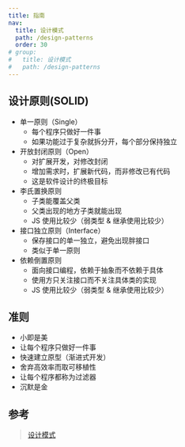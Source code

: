 ```yaml
---
title: 指南
nav:
  title: 设计模式
  path: /design-patterns
  order: 30
# group:
#   title: 设计模式
#   path: /design-patterns
---
```


## 设计原则(SOLID)

- 单一原则（Single）
  - 每个程序只做好一件事
  - 如果功能过于复杂就拆分开，每个部分保持独立
- 开放封闭原则（Open）
  - 对扩展开发，对修改封闭
  - 增加需求时，扩展新代码，而非修改已有代码
  - 这是软件设计的终极目标
- 李氏置换原则
  - 子类能覆盖父类
  - 父类出现的地方子类就能出现
  - JS 使用比较少（弱类型 & 继承使用比较少）
- 接口独立原则（Interface）
  - 保存接口的单一独立，避免出现胖接口
  - 类似于单一原则
- 依赖倒置原则
  - 面向接口编程，依赖于抽象而不依赖于具体
  - 使用方只关注接口而不关注具体类的实现
  - JS 使用比较少（弱类型 & 继承使用比较少）

## 准则

- 小即是美
- 让每个程序只做好一件事
- 快速建立原型（渐进式开发）
- 舍弃高效率而取可移植性
- 让每个程序都称为过滤器
- 沉默是金

## 参考

> [设计模式](https://refactoringguru.cn/design-patterns/builder)
